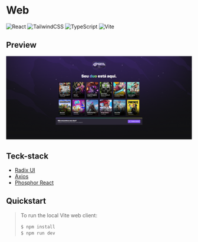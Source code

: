 # Web 

![React](https://img.shields.io/badge/react-%2320232a.svg?style=for-the-badge&logo=react&logoColor=%2361DAFB)
![TailwindCSS](https://img.shields.io/badge/tailwindcss-%2338B2AC.svg?style=for-the-badge&logo=tailwind-css&logoColor=white)
![TypeScript](https://img.shields.io/badge/typescript-%23007ACC.svg?style=for-the-badge&logo=typescript&logoColor=white)
![Vite](https://img.shields.io/badge/vite-%23646CFF.svg?style=for-the-badge&logo=vite&logoColor=white)

## Preview

<img src="https://github.com/LucasVieiraS/NLW-eSports/blob/main/assets/nlw-esports-web.png?raw=true">

## Teck-stack
- [Radix UI](https://www.radix-ui.com/)
- [Axios](https://axios-http.com/ptbr/docs/intro)
- [Phosphor React](https://phosphoricons.com/)

## Quickstart

>
>To run the local Vite web client:
>```sh
>$ npm install
>$ npm run dev
>```
